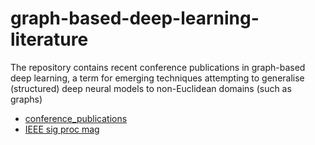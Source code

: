 # graph-based-deep-learning-literature

The repository contains recent conference publications in graph-based deep learning, a term for emerging techniques attempting to generalise (structured) deep neural models to non-Euclidean domains (such as graphs)

- [conference_publications](https://github.com/naganandy/geometric-deep-learning-literature/blob/master/conference-journal-articles/README.md)
- [IEEE sig proc mag](https://docs.google.com/uc?export=download&id=0B-aDWjDc-gnnb2w4M2hma0NvV0U)
